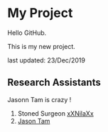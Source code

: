 # My Project

Hello GitHub.

This is my new project.

last updated: 23/Dec/2019

## Research Assistants

Jasonn Tam is crazy !
1. Stoned Surgeon [xXNilaXx](http://github.com/xXNILAXx)
2. [Jason Tam](http://github.com)
